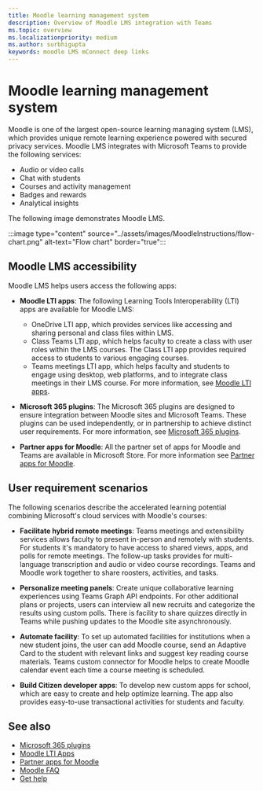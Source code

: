```yaml
---
title: Moodle learning management system
description: Overview of Moodle LMS integration with Teams
ms.topic: overview
ms.localizationpriority: medium
ms.author: surbhigupta
keywords: moodle LMS mConnect deep links
---
```


# Moodle learning management system

 Moodle is one of the largest open-source learning managing system (LMS), which provides unique remote learning experience powered with secured privacy services. Moodle LMS integrates with Microsoft Teams to provide the following services:

* Audio or video calls
* Chat with students
* Courses and activity management
* Badges and rewards
* Analytical insights

<!-- [Moodle](https://moodle.com/about/) is the world’s largest open-source learning management system (LMS). With greater than 30 years of experience in remote learning, it has attracted around 300 million users worldwide with its rich set of hosted and cloud-based services. Combining Moodle LMS and Teams provides an enhanced learning experience with modern superpowers. 
This content is modified as per the requirement.-->

 The following image demonstrates Moodle LMS.
 <!-- Query on this image about what is meant by section -->

:::image type="content" source="../assets/images/MoodleInstructions/flow-chart.png" alt-text="Flow chart" border="true":::

## Moodle LMS accessibility

Moodle LMS helps users access the following apps:

* **Moodle LTI apps**: The following Learning Tools Interoperability (LTI) apps are available for Moodle LMS:
  * OneDrive LTI app, which provides services like accessing and sharing personal and class files within LMS.
  * Class Teams LTI app, which helps faculty to create a class with user roles within the LMS courses. The Class LTI app provides required access to students to various engaging courses.
  * Teams meetings LTI app, which helps faculty and students to engage using desktop, web platforms, and to integrate class meetings in their LMS course. For more information, see [Moodle LTI apps](moodle-lti-apps.md).

* **Microsoft 365 plugins**: The Microsoft 365 plugins are designed to ensure integration between Moodle sites and Microsoft Teams. These plugins can be used independently, or in partnership to achieve distinct user requirements. For more information, see [Microsoft 365 plugins](m365-plugins/m365-plugins-overview.md).

* **Partner apps for Moodle**: All the partner set of apps for Moodle and Teams are available in Microsoft Store. For more information see [Partner apps for Moodle](partner-apps-for-moodle.md).

## User requirement scenarios

The following scenarios describe the accelerated learning potential combining Microsoft's cloud services with Moodle's courses:

* **Facilitate hybrid remote meetings**: Teams meetings and extensibility services allows faculty to present in-person and remotely with students. For students it's mandatory to have access to shared views, apps, and polls for remote meetings. The follow-up tasks provides for multi-language transcription and audio or video course recordings. Teams and Moodle work together to share roosters, activities, and tasks.

* **Personalize meeting panels**: Create unique collaborative learning experiences using Teams Graph API endpoints. For other additional plans or projects, users can interview all new recruits and categorize the results using custom polls. There is facility to share quizzes directly in Teams while pushing updates to the Moodle site asynchronously.

* **Automate facility**: To set up automated facilities for institutions when a new student joins, the user can add Moodle course, send an Adaptive Card to the student with relevant links and suggest key reading course materials. Teams custom connector for Moodle helps to create Moodle calendar event each time a course meeting is scheduled.

* **Build Citizen developer apps**: To develop new custom apps for school, which are easy to create and help optimize learning. The app also provides easy-to-use transactional activities for students and faculty.

<!-- For more information, see [Microsoft education](https://www.microsoft.com/education).-->
## See also

* [Microsoft 365 plugins](m365-plugins/m365-plugins-overview.md)
* [Moodle LTI Apps](moodle-lti-apps.md)
* [Partner apps for Moodle](partner-apps-for-moodle.md)
* [Moodle FAQ](faqs.md)
* [Get help](getting-help.md)